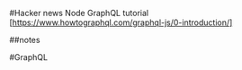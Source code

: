 #Hacker news Node GraphQL tutorial
[https://www.howtographql.com/graphql-js/0-introduction/]


##notes

#GraphQL